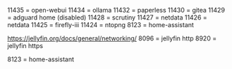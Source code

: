 11435 = open-webui
11434 = ollama
11432 = paperless
11430 = gitea
11429 = adguard home (disabled)
11428 = scrutiny
11427 = netdata
11426 = netdata
11425 = firefly-iii
11424 = ntopng
8123 = home-assistant

https://jellyfin.org/docs/general/networking/
8096 = jellyfin http
8920 = jellyfin https

8123 = home-assistant
